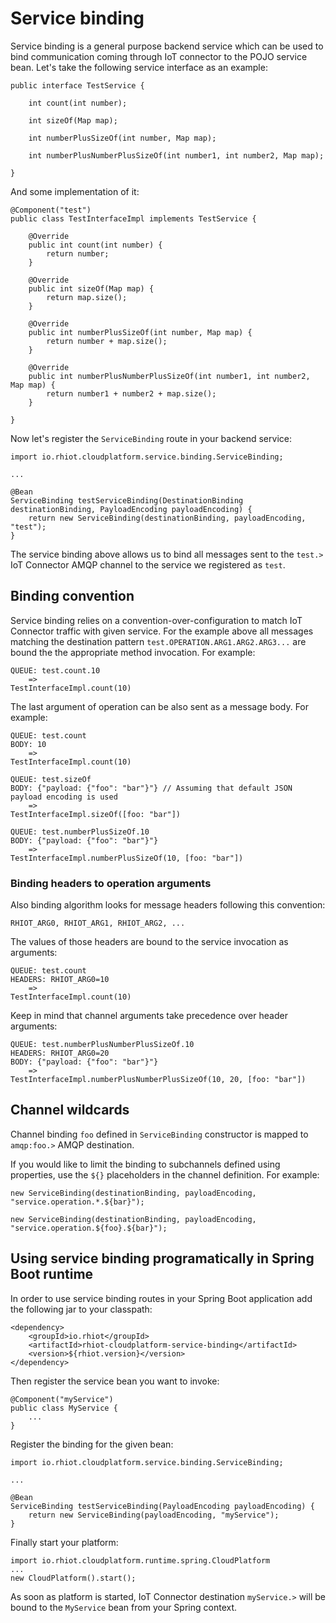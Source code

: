 # Service binding

Service binding is a general purpose backend service which can be used to bind communication coming through IoT
connector to the POJO service bean. Let's take the following service interface as an example:

    public interface TestService {

        int count(int number);

        int sizeOf(Map map);

        int numberPlusSizeOf(int number, Map map);

        int numberPlusNumberPlusSizeOf(int number1, int number2, Map map);

    }

And some implementation of it:

    @Component("test")
    public class TestInterfaceImpl implements TestService {

        @Override
        public int count(int number) {
            return number;
        }

        @Override
        public int sizeOf(Map map) {
            return map.size();
        }

        @Override
        public int numberPlusSizeOf(int number, Map map) {
            return number + map.size();
        }

        @Override
        public int numberPlusNumberPlusSizeOf(int number1, int number2, Map map) {
            return number1 + number2 + map.size();
        }

    }

Now let's register the `ServiceBinding` route in your backend service:

    import io.rhiot.cloudplatform.service.binding.ServiceBinding;

    ...

    @Bean
    ServiceBinding testServiceBinding(DestinationBinding destinationBinding, PayloadEncoding payloadEncoding) {
        return new ServiceBinding(destinationBinding, payloadEncoding, "test");
    }

The service binding above allows us to bind all messages sent to the `test.>` IoT Connector AMQP channel to the service
we registered as `test`.

## Binding convention

Service binding relies on a convention-over-configuration to match IoT Connector traffic with given service. For the
example above all messages matching the destination pattern `test.OPERATION.ARG1.ARG2.ARG3...` are bound the the
appropriate method invocation. For example:

    QUEUE: test.count.10
        =>
    TestInterfaceImpl.count(10)

The last argument of operation can be also sent as a message body. For example:

    QUEUE: test.count
    BODY: 10
        =>
    TestInterfaceImpl.count(10)

    QUEUE: test.sizeOf
    BODY: {"payload: {"foo": "bar"}"} // Assuming that default JSON payload encoding is used
        =>
    TestInterfaceImpl.sizeOf([foo: "bar"])

    QUEUE: test.numberPlusSizeOf.10
    BODY: {"payload: {"foo": "bar"}"}
        =>
    TestInterfaceImpl.numberPlusSizeOf(10, [foo: "bar"])

### Binding headers to operation arguments

Also binding algorithm looks for message headers following this convention:

    RHIOT_ARG0, RHIOT_ARG1, RHIOT_ARG2, ...

The values of those headers are bound to the service invocation as arguments:

    QUEUE: test.count
    HEADERS: RHIOT_ARG0=10
        =>
    TestInterfaceImpl.count(10)

Keep in mind that channel arguments take precedence over header arguments:

    QUEUE: test.numberPlusNumberPlusSizeOf.10
    HEADERS: RHIOT_ARG0=20
    BODY: {"payload: {"foo": "bar"}"}
        =>
    TestInterfaceImpl.numberPlusNumberPlusSizeOf(10, 20, [foo: "bar"])

## Channel wildcards

Channel binding `foo` defined in `ServiceBinding` constructor is mapped to `amqp:foo.>` AMQP destination.

If you would
like to limit the binding to subchannels defined using properties, use the `${}` placeholders in the channel definition.
For example:

    new ServiceBinding(destinationBinding, payloadEncoding, "service.operation.*.${bar}");

    new ServiceBinding(destinationBinding, payloadEncoding, "service.operation.${foo}.${bar}");


## Using service binding programatically in Spring Boot runtime

In order to use service binding routes in your Spring Boot application add the following jar to your classpath:

	<dependency>
		<groupId>io.rhiot</groupId>
		<artifactId>rhiot-cloudplatform-service-binding</artifactId>
		<version>${rhiot.version}</version>
	</dependency>

Then register the service bean you want to invoke:

    @Component("myService")
    public class MyService {
        ...
    }

Register the binding for the given bean:

    import io.rhiot.cloudplatform.service.binding.ServiceBinding;

    ...

    @Bean
    ServiceBinding testServiceBinding(PayloadEncoding payloadEncoding) {
        return new ServiceBinding(payloadEncoding, "myService");
    }

Finally start your platform:

    import io.rhiot.cloudplatform.runtime.spring.CloudPlatform
    ...
    new CloudPlatform().start();

As soon as platform is started, IoT Connector destination `myService.>` will be bound to the `MyService` bean from your
Spring context.